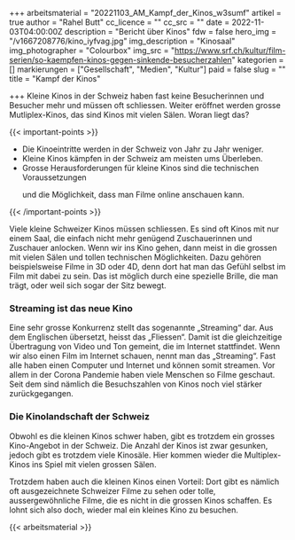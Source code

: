+++
arbeitsmaterial = "20221103_AM_Kampf_der_Kinos_w3sumf"
artikel = true
author = "Rahel Butt"
cc_licence = ""
cc_src = ""
date = 2022-11-03T04:00:00Z
description = "Bericht über Kinos"
fdw = false
hero_img = "/v1667208776/kino_iyfvag.jpg"
img_description = "Kinosaal"
img_photographer = "Colourbox"
img_src = "https://www.srf.ch/kultur/film-serien/so-kaempfen-kinos-gegen-sinkende-besucherzahlen"
kategorien = []
markierungen = ["Gesellschaft", "Medien", "Kultur"]
paid = false
slug = ""
title = "Kampf der Kinos"

+++
Kleine Kinos in der Schweiz haben fast keine Besucherinnen und Besucher mehr und müssen oft schliessen. Weiter eröffnet werden grosse Mutliplex-Kinos, das sind Kinos mit vielen Sälen. Woran liegt das?

  
{{< important-points >}} 



<ul>

<li>Die Kinoeintritte werden in der Schweiz von Jahr zu Jahr weniger.</li>

<li>Kleine Kinos kämpfen in der Schweiz am meisten ums Überleben.</li>

<li>Grosse Herausforderungen für kleine Kinos sind die technischen Voraussetzungen

und die Möglichkeit, dass man Filme online anschauen kann.</li>

</ul> {{< /important-points >}}

Viele kleine Schweizer Kinos müssen schliessen. Es sind oft Kinos mit nur einem Saal, die einfach nicht mehr genügend Zuschauerinnen und Zuschauer anlocken. Wenn wir ins Kino gehen, dann meist in die grossen mit vielen Sälen und tollen technischen Möglichkeiten. Dazu gehören beispielsweise Filme in 3D oder 4D, denn dort hat man das Gefühl selbst im Film mit dabei zu sein. Das ist möglich durch eine spezielle Brille, die man trägt, oder weil sich sogar der Sitz bewegt.

### Streaming ist das neue Kino

Eine sehr grosse Konkurrenz stellt das sogenannte „Streaming“ dar. Aus dem Englischen übersetzt, heisst das „Fliessen“. Damit ist die gleichzeitige Übertragung von Video und Ton gemeint, die im Internet stattfindet. Wenn wir also einen Film im Internet schauen, nennt man das „Streaming“. Fast alle haben einen Computer und Internet und können somit streamen. Vor allem in der Corona Pandemie haben viele Menschen so Filme geschaut. Seit dem sind nämlich die Besuchszahlen von Kinos noch viel stärker zurückgegangen.

### Die Kinolandschaft der Schweiz

Obwohl es die kleinen Kinos schwer haben, gibt es trotzdem ein grosses Kino-Angebot in der Schweiz. Die Anzahl der Kinos ist zwar gesunken, jedoch gibt es trotzdem viele Kinosäle. Hier kommen wieder die Multiplex-Kinos ins Spiel mit vielen grossen Sälen.

Trotzdem haben auch die kleinen Kinos einen Vorteil: Dort gibt es nämlich oft ausgezeichnete Schweizer Filme zu sehen oder tolle, aussergewöhnliche Filme, die es nicht in die grossen Kinos schaffen. Es lohnt sich also doch, wieder mal ein kleines Kino zu besuchen.



 {{< arbeitsmaterial >}} 